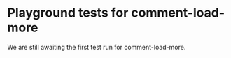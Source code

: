 # Playground tests for comment-load-more
We are still awaiting the first test run for comment-load-more.
